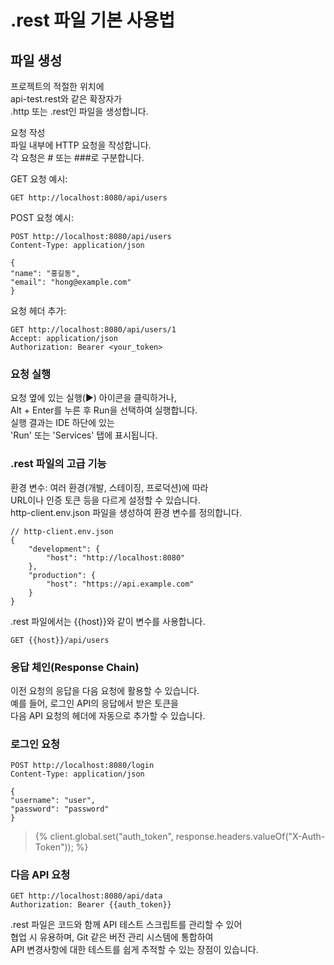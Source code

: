 # .rest 파일 기본 사용법
## 파일 생성
프로젝트의 적절한 위치에  
api-test.rest와 같은 확장자가  
.http 또는 .rest인 파일을 생성합니다.

요청 작성  
파일 내부에 HTTP 요청을 작성합니다.  
각 요청은 # 또는 ###로 구분합니다.

GET 요청 예시:
```
GET http://localhost:8080/api/users
```

POST 요청 예시:
```
POST http://localhost:8080/api/users
Content-Type: application/json

{
"name": "홍길동",
"email": "hong@example.com"
}
```
요청 헤더 추가:
```
GET http://localhost:8080/api/users/1
Accept: application/json
Authorization: Bearer <your_token>
```
### 요청 실행
요청 옆에 있는 실행(▶) 아이콘을 클릭하거나,  
Alt + Enter를 누른 후 Run을 선택하여 실행합니다.  
실행 결과는 IDE 하단에 있는  
'Run' 또는 'Services' 탭에 표시됩니다.

### .rest 파일의 고급 기능
환경 변수: 여러 환경(개발, 스테이징, 프로덕션)에 따라  
URL이나 인증 토큰 등을 다르게 설정할 수 있습니다.  
http-client.env.json 파일을 생성하여 환경 변수를 정의합니다.
```
// http-client.env.json
{
    "development": {
        "host": "http://localhost:8080"
    },
    "production": {
        "host": "https://api.example.com"
    }
}
```
.rest 파일에서는 {{host}}와 같이 변수를 사용합니다.
```
GET {{host}}/api/users
```
### 응답 체인(Response Chain)  
이전 요청의 응답을 다음 요청에 활용할 수 있습니다.  
예를 들어, 로그인 API의 응답에서 받은 토큰을  
다음 API 요청의 헤더에 자동으로 추가할 수 있습니다.

### 로그인 요청
```
POST http://localhost:8080/login
Content-Type: application/json

{
"username": "user",
"password": "password"
}
```
> {% client.global.set("auth_token", response.headers.valueOf("X-Auth-Token")); %}

### 다음 API 요청
```
GET http://localhost:8080/api/data
Authorization: Bearer {{auth_token}}
```
.rest 파일은 코드와 함께 API 테스트 스크립트를 관리할 수 있어  
협업 시 유용하며, Git 같은 버전 관리 시스템에 통합하여  
API 변경사항에 대한 테스트를 쉽게 추적할 수 있는 장점이 있습니다.